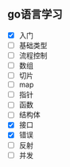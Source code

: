 ## go语言学习
- [x] 入门
- [ ] 基础类型
- [ ] 流程控制
- [ ] 数组
- [ ] 切片
- [ ] map
- [ ] 指针
- [ ] 函数
- [ ] 结构体
- [x] 接口
- [x] 错误
- [ ] 反射
- [ ] 并发